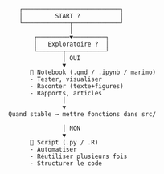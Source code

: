          ┌───────────────────────────┐
         │         START ?           │
         └─────────────┬─────────────┘
                       │
             ┌─────────▼─────────┐
             │   Exploratoire ?  │
             └───────┬───────────┘
                     │ OUI
                     ▼
            📓 Notebook (.qmd / .ipynb / marimo)
            - Tester, visualiser
            - Raconter (texte+figures)
            - Rapports, articles
                     │
                     ▼
      Quand stable → mettre fonctions dans src/

                     │ NON
                     ▼
            📝 Script (.py / .R)
            - Automatiser
            - Réutiliser plusieurs fois
            - Structurer le code